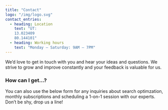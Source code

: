 ```yaml
---
title: "Contact"
logo: "/img/logo.svg"
contact_entries:
  - heading: Location
    text: "ÜT: 
    13.023409
    80.144101"
  - heading: Working hours
    text: "Monday – Saturday: 9AM – 7PM"
---
```


We’d love to get in touch with you and hear your ideas and
questions. We strive to grow and improve constantly and your feedback
is valuable for us.

<h3 class="f4 b lh-title mb2">How can I get…?</h3>

You can also use the below form for any inquiries about search optimzation, monthly subscriptions and scheduling a 1-on-1 session
with our experts. Don’t be shy, drop us a line!
